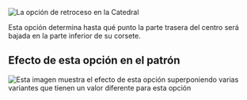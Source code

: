 ![La opción de retroceso en la Catedral](./backdrop.svg)

Esta opción determina hasta qué punto la parte trasera del centro será bajada en la parte inferior de su corsete.

## Efecto de esta opción en el patrón

![Esta imagen muestra el efecto de esta opción superponiendo varias variantes que tienen un valor diferente para esta opción](cathrin_backdrop_sample.svg "Efecto de esta opción en el patrón")
